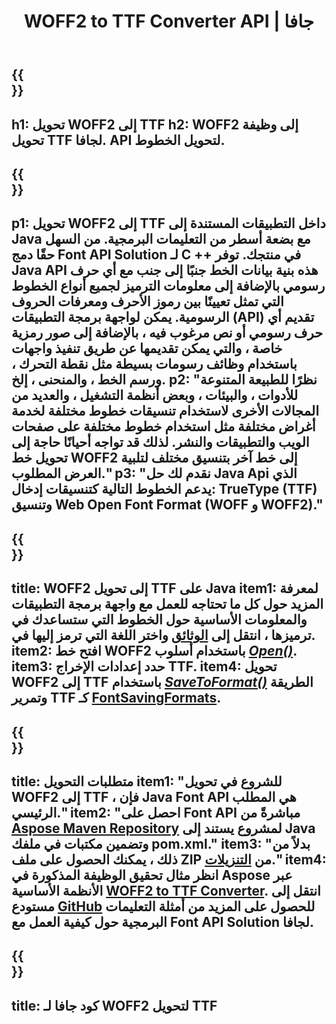﻿---
translation: true
template: /_templates/conversion-child-java.md
title: WOFF2 to TTF Converter API | جافا
description: تحويل WOFF2 إلى TTF باستخدام Java API على نظامي التشغيل Windows و Linux. ادمج WOFF2 الأصلي مع وظيفة تحويل الخط TTF في الحل الخاص بك.
keywords: woff2 إلى ttf java api ، woff22ttf java solution ، woff2 to ttf java
url: /java/conversion/woff2-to-ttf/
family: font
platformtag: java
feature: conversion
informat: WOFF
outformat: TTF
faq: faqchild
otherformats: WOFF
---

{{<section banner>}}
---
h1: تحويل WOFF2 إلى TTF
h2: WOFF2 إلى وظيفة تحويل TTF لجافا. API لتحويل الخطوط.
---

{{<section overview>}}
---
p1: تحويل WOFF2 إلى TTF داخل التطبيقات المستندة إلى Java مع بضعة أسطر من التعليمات البرمجية. من السهل حقًا دمج Font API Solution لـ С ++ في منتجك. توفر Java API هذه بنية بيانات الخط جنبًا إلى جنب مع أي حرف رسومي بالإضافة إلى معلومات الترميز لجميع أنواع الخطوط التي تمثل تعيينًا بين رموز الأحرف ومعرفات الحروف الرسومية. يمكن لواجهة برمجة التطبيقات (API) تقديم أي حرف رسومي أو نص مرغوب فيه ، بالإضافة إلى صور رمزية خاصة ، والتي يمكن تقديمها عن طريق تنفيذ واجهات باستخدام وظائف رسومات بسيطة مثل نقطة التحرك ، ورسم الخط ، والمنحنى ، إلخ.
p2: "نظرًا للطبيعة المتنوعة للأدوات ، والبيئات ، وبعض أنظمة التشغيل ، والعديد من المجالات الأخرى لاستخدام تنسيقات خطوط مختلفة لخدمة أغراض مختلفة مثل استخدام خطوط مختلفة على صفحات الويب والتطبيقات والنشر. لذلك قد تواجه أحيانًا حاجة إلى تحويل خط WOFF2 إلى خط آخر بتنسيق مختلف لتلبية العرض المطلوب."
p3: "نقدم لك حل Java Api الذي يدعم الخطوط التالية كتنسيقات إدخال: TrueType (TTF) وتنسيق Web Open Font Format (WOFF و WOFF2)."
---

{{<section feature1>}}
---
title: WOFF2 إلى تحويل TTF على Java
item1: لمعرفة المزيد حول كل ما تحتاجه للعمل مع واجهة برمجة التطبيقات والمعلومات الأساسية حول الخطوط التي ستساعدك في ترميزها ، انتقل إلى [الوثائق](https://docs.aspose.com/font/) واختر اللغة التي ترمز إليها في.
item2: افتح خط WOFF2 باستخدام أسلوب  [*Open()*](https://reference.aspose.com/font/java/com.aspose.font/Font#open-com.aspose.font.FontDefinition-).
item3: حدد إعدادات الإخراج TTF.
item4: تحويل WOFF2 إلى TTF باستخدام [*SaveToFormat()*](https://reference.aspose.com/font/java/com.aspose.font/Font#saveToFormat-java.io.OutputStream-com.aspose.font.FontSavingFormats-) الطريقة وتمرير TTF كـ [FontSavingFormats](https://reference.aspose.com/font/java/com.aspose.font/FontSavingFormats).
---

{{<section feature2>}}
---
title: متطلبات التحويل
item1: "للشروع في تحويل WOFF2 إلى TTF ، فإن Java Font API هي المطلب الرئيسي."
item2: "احصل على Font API مباشرةً من [Aspose Maven Repository](https://repository.aspose.com/font/) لمشروع يستند إلى Java وتضمين مكتبات في ملفك pom.xml."
item3: "بدلاً من ذلك ، يمكنك الحصول على ملف ZIP من [التنزيلات](https://releases.aspose.com/font/java/)."
item4: انظر مثال تحقيق الوظيفة المذكورة في Aspose عبر الأنظمة الأساسية [WOFF2 to TTF Converter](https://products.aspose.app/font/conversion/woff2-to-ttf). انتقل إلى مستودع [GitHub](https://github.com/aspose-font/Aspose.Font-Documentation/tree/master/java-examples) للحصول على المزيد من أمثلة التعليمات البرمجية حول كيفية العمل مع Font API Solution لجافا.
---

{{<section codeexample>}}
---
title: كود جافا لـ WOFF2 لتحويل TTF
---